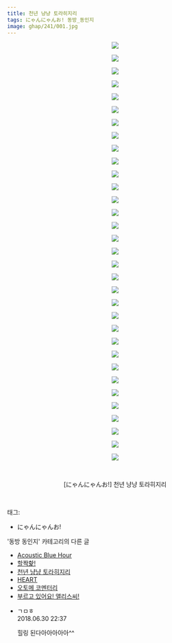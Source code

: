 ```yaml
---
title: 천년 냥냥 토라히지리
tags: にゃんにゃんお! 동방_동인지
image: ghap/241/001.jpg
---
```

<div class="article">
<p style="text-align: center; clear: none; float: none;"><img src="{{ site.nasurl }}/ghap/241/001.jpg"/></p>
<p style="text-align: center; clear: none; float: none;"><img src="{{ site.nasurl }}/ghap/241/002.jpg"/></p>
<p style="text-align: center; clear: none; float: none;"><img src="{{ site.nasurl }}/ghap/241/003.jpg"/></p>
<p style="text-align: center; clear: none; float: none;"><img src="{{ site.nasurl }}/ghap/241/004.jpg"/></p>
<p style="text-align: center; clear: none; float: none;"><img src="{{ site.nasurl }}/ghap/241/005.jpg"/></p>
<p style="text-align: center; clear: none; float: none;"><img src="{{ site.nasurl }}/ghap/241/006.jpg"/></p>
<p style="text-align: center; clear: none; float: none;"><img src="{{ site.nasurl }}/ghap/241/007.jpg"/></p>
<p style="text-align: center; clear: none; float: none;"><img src="{{ site.nasurl }}/ghap/241/008.jpg"/></p>
<p style="text-align: center; clear: none; float: none;"><img src="{{ site.nasurl }}/ghap/241/009.jpg"/></p>
<p style="text-align: center; clear: none; float: none;"><img src="{{ site.nasurl }}/ghap/241/010.jpg"/></p>
<p style="text-align: center; clear: none; float: none;"><img src="{{ site.nasurl }}/ghap/241/011.jpg"/></p>
<p style="text-align: center; clear: none; float: none;"><img src="{{ site.nasurl }}/ghap/241/012.jpg"/></p>
<p style="text-align: center; clear: none; float: none;"><img src="{{ site.nasurl }}/ghap/241/013.jpg"/></p>
<p style="text-align: center; clear: none; float: none;"><img src="{{ site.nasurl }}/ghap/241/014.jpg"/></p>
<p style="text-align: center; clear: none; float: none;"><img src="{{ site.nasurl }}/ghap/241/015.jpg"/></p>
<p style="text-align: center; clear: none; float: none;"><img src="{{ site.nasurl }}/ghap/241/016.jpg"/></p>
<p style="text-align: center; clear: none; float: none;"><img src="{{ site.nasurl }}/ghap/241/017.jpg"/></p>
<p style="text-align: center; clear: none; float: none;"><img src="{{ site.nasurl }}/ghap/241/018.jpg"/></p>
<p style="text-align: center; clear: none; float: none;"><img src="{{ site.nasurl }}/ghap/241/019.jpg"/></p>
<p style="text-align: center; clear: none; float: none;"><img src="{{ site.nasurl }}/ghap/241/020.jpg"/></p>
<p style="text-align: center; clear: none; float: none;"><img src="{{ site.nasurl }}/ghap/241/021.jpg"/></p>
<p style="text-align: center; clear: none; float: none;"><img src="{{ site.nasurl }}/ghap/241/022.jpg"/></p>
<p style="text-align: center; clear: none; float: none;"><img src="{{ site.nasurl }}/ghap/241/023.jpg"/></p>
<p style="text-align: center; clear: none; float: none;"><img src="{{ site.nasurl }}/ghap/241/024.jpg"/></p>
<p style="text-align: center; clear: none; float: none;"><img src="{{ site.nasurl }}/ghap/241/025.jpg"/></p>
<p style="text-align: center; clear: none; float: none;"><img src="{{ site.nasurl }}/ghap/241/026.jpg"/></p>
<p style="text-align: center; clear: none; float: none;"><img src="{{ site.nasurl }}/ghap/241/027.jpg"/></p>
<p style="text-align: center; clear: none; float: none;"><img src="{{ site.nasurl }}/ghap/241/028.jpg"/></p>
<p style="text-align: center; clear: none; float: none;"><img src="{{ site.nasurl }}/ghap/241/029.jpg"/></p>
<p style="text-align: center; clear: none; float: none;"><img src="{{ site.nasurl }}/ghap/241/030.jpg"/></p>
<p style="text-align: center; clear: none; float: none;"><img src="{{ site.nasurl }}/ghap/241/031.jpg"/></p>
<p style="text-align: center; clear: none; float: none;"><img src="{{ site.nasurl }}/ghap/241/032.jpg"/></p>
<p style="text-align: center; clear: none; float: none;"><img src="{{ site.nasurl }}/ghap/241/033.jpg"/></p>
<p style="text-align: center; clear: none; float: none;"><br/></p>
<p style="text-align: center; clear: none; float: none;">[にゃんにゃんお!] 천년 냥냥 토라히지리</p>
<p><br/></p>
</div><div class="tagTrail">
<p>태그: </p>
<ul>
<li>にゃんにゃんお!</li>
</ul>
</div><div class="another">
<p>'동방 동인지' 카테고리의 다른 글</p>
<ul>
<li><a href="/2016-06-19-ghap_243">Acoustic Blue Hour</a></li>
<li><a href="/2016-06-19-ghap_242">할짝핥!</a></li>
<li><a href="/2016-06-19-ghap_241">천년 냥냥 토라히지리</a></li>
<li><a href="/2016-06-19-ghap_240">HEART</a></li>
<li><a href="/2016-06-19-ghap_239">오토메 코멘터리</a></li>
<li><a href="/2016-06-19-ghap_238">부르고 있어요! 앨리스씨!</a></li>
</ul>
</div><div class="cb_module cb_fluid">
<div class="cb_wrt cb_profile">
<div class="comment">
<ul>
<li class="cb_thumb_off" id="comment15279071">
<div class="cb_comment_area">
<div class="cb_info_area">
<div class="cb_section">
<span class="cb_nick_name">ㄱㅁㅎ</span>
</div>
<div class="cb_section">
<span class="cb_date">2018.06.30 22:37 </span>
</div>
</div>
<div class="cb_dsc_comment">
<p class="cb_dsc">
											힐링 된다아아아아아^^
										</p>
</div>
</div></li>
</ul>
</div>
</div><!-- commentList close -->
</div>